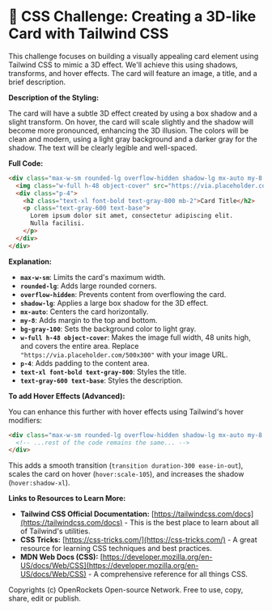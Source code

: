 # 🐞 CSS Challenge:  Creating a 3D-like Card with Tailwind CSS


This challenge focuses on building a visually appealing card element using Tailwind CSS to mimic a 3D effect. We'll achieve this using shadows, transforms, and hover effects.  The card will feature an image, a title, and a brief description.

**Description of the Styling:**

The card will have a subtle 3D effect created by using a box shadow and a slight transform. On hover, the card will scale slightly and the shadow will become more pronounced, enhancing the 3D illusion. The colors will be clean and modern, using a light gray background and a darker gray for the shadow.  The text will be clearly legible and well-spaced.

**Full Code:**

```html
<div class="max-w-sm rounded-lg overflow-hidden shadow-lg mx-auto my-8 bg-gray-100">
  <img class="w-full h-48 object-cover" src="https://via.placeholder.com/500x300" alt="Card Image" />
  <div class="p-4">
    <h2 class="text-xl font-bold text-gray-800 mb-2">Card Title</h2>
    <p class="text-gray-600 text-base">
      Lorem ipsum dolor sit amet, consectetur adipiscing elit.
      Nulla facilisi.
    </p>
  </div>
</div>
```

**Explanation:**

* **`max-w-sm`**: Limits the card's maximum width.
* **`rounded-lg`**: Adds large rounded corners.
* **`overflow-hidden`**: Prevents content from overflowing the card.
* **`shadow-lg`**: Applies a large box shadow for the 3D effect.
* **`mx-auto`**: Centers the card horizontally.
* **`my-8`**: Adds margin to the top and bottom.
* **`bg-gray-100`**: Sets the background color to light gray.
* **`w-full h-48 object-cover`**: Makes the image full width, 48 units high, and covers the entire area.  Replace `"https://via.placeholder.com/500x300"` with your image URL.
* **`p-4`**: Adds padding to the content area.
* **`text-xl font-bold text-gray-800`**: Styles the title.
* **`text-gray-600 text-base`**: Styles the description.


**To add Hover Effects (Advanced):**

You can enhance this further with hover effects using Tailwind's hover modifiers:

```html
<div class="max-w-sm rounded-lg overflow-hidden shadow-lg mx-auto my-8 bg-gray-100 transition duration-300 ease-in-out transform hover:scale-105 hover:shadow-xl">
  <!-- ...rest of the code remains the same... -->
</div>
```

This adds a smooth transition (`transition duration-300 ease-in-out`), scales the card on hover (`hover:scale-105`), and increases the shadow (`hover:shadow-xl`).


**Links to Resources to Learn More:**

* **Tailwind CSS Official Documentation:** [https://tailwindcss.com/docs](https://tailwindcss.com/docs)  -  This is the best place to learn about all of Tailwind's utilities.
* **CSS Tricks:** [https://css-tricks.com/](https://css-tricks.com/) - A great resource for learning CSS techniques and best practices.
* **MDN Web Docs (CSS):** [https://developer.mozilla.org/en-US/docs/Web/CSS](https://developer.mozilla.org/en-US/docs/Web/CSS) -  A comprehensive reference for all things CSS.


Copyrights (c) OpenRockets Open-source Network. Free to use, copy, share, edit or publish.


